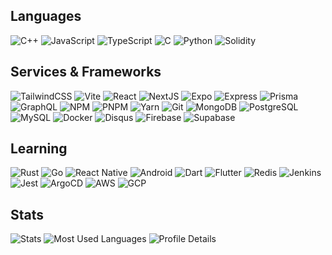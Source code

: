 <!--
**ChenBingWei1201/ChenBingWei1201** is a ✨ _special_ ✨ repository because its `README.md` (this file) appears on your GitHub profile.

Here are some ideas to get you started:

- 🔭 I’m currently working on ...
- 🌱 I’m currently learning ...
- 👯 I’m looking to collaborate on ...
- 🤔 I’m looking for help with ...
- 💬 Ask me about ...
- 📫 How to reach me: ...
- 😄 Pronouns: ...
- ⚡ Fun fact: ...
-->

## Languages

![C++](https://img.shields.io/badge/-C++-000000?style=flat&logo=CPlusPlus&logoColor=F34B7D)
![JavaScript](https://img.shields.io/badge/-JavaScript-000000?style=flat&logo=javascript)
![TypeScript](https://img.shields.io/badge/-TypeScript-000000?style=flat&logo=typescript&logoColor=007ACC)
![C](https://img.shields.io/badge/-C-000000?style=flat&logo=C&logoColor=808080)
![Python](https://img.shields.io/badge/-Python-000000?style=flat&logo=python)
![Solidity](https://img.shields.io/badge/-Solidity-000000?style=flat&logo=Solidity&logoColor=BBBBBB)

## Services & Frameworks

![TailwindCSS](https://img.shields.io/badge/-TailwindCSS-000000?style=flat&logo=tailwindcss&logoColor=00FFFF)
![Vite](https://img.shields.io/badge/-Vite-000000?style=flat&logo=vite&logoColor=FFFF00)
![React](https://img.shields.io/badge/-React-000000?style=flat&logo=React&logoColor=4285F4)
![NextJS](https://img.shields.io/badge/-NextJS-000000?style=flat&logo=next.js&logoColor=FFFFFF)
![Expo](https://img.shields.io/badge/-Expo-000000?style=flat&logo=expo&logoColor=FFFFFF)
![Express](https://img.shields.io/badge/-Express-000000?style=flat&logo=Express&logoColor=FFFFFF)
![Prisma](https://img.shields.io/badge/-Prisma-000000?style=flat&logo=Prisma&logoColor=FFFFFF)
![GraphQL](https://img.shields.io/badge/-GraphQL-000000?style=flat&logo=graphql&logoColor=E535AB)
![NPM](https://img.shields.io/badge/-NPM-000000?style=flat&logo=npm&logoColor=F05032)
![PNPM](https://img.shields.io/badge/-PNPM-000000?style=flat&logo=pnpm&logoColor=FFA500)
![Yarn](https://img.shields.io/badge/-Yarn-000000?style=flat&logo=yarn&logoColor=007ACC)
![Git](https://img.shields.io/badge/-Git-000000?style=flat&logo=git&logoColor=F05032)
![MongoDB](https://img.shields.io/badge/-MongoDB-000000?style=flat&logo=mongodb&logoColor=339933)
![PostgreSQL](https://img.shields.io/badge/-PostgreSQL-000000?style=flat&logo=postgresql&logoColor=0064a5)
![MySQL](https://img.shields.io/badge/-MySQL-000000?style=flat&logo=mysql&logoColor=F29111)
![Docker](https://img.shields.io/badge/-Docker-000000?style=flat&logo=docker&logoColor=4285F4)
![Disqus](https://img.shields.io/badge/-Disqus-000000?style=flat&logo=Disqus&logoColor=2E9FFF)
![Firebase](https://img.shields.io/badge/-Firebase-000000?style=flat&logo=Firebase&logoColor=F6820D)
![Supabase](https://img.shields.io/badge/-Supabase-000000?style=flat&logo=Supabase&logoColor=3ECF8E)

## Learning

![Rust](https://img.shields.io/badge/-Rust-000000?style=flat&logo=rust&logoColor=B7410E)
![Go](https://img.shields.io/badge/-Go-000000?style=flat&logo=go&logoColor=29BEB0)
![React Native](https://img.shields.io/badge/-ReactNative-000000?style=flat&logo=react&logoColor=61DAFB)
![Android](https://img.shields.io/badge/-Android-000000?style=flat&logo=android&logoColor=3DDC84)
![Dart](https://img.shields.io/badge/-Dart-000000?style=flat&logo=dart&logoColor=0175C2)
![Flutter](https://img.shields.io/badge/-Flutter-000000?style=flat&logo=flutter&logoColor=027DFD)
![Redis](https://img.shields.io/badge/-Redis-000000?style=flat&logo=redis&logoColor=D82C20)
![Jenkins](https://img.shields.io/badge/-Jenkins-000000?style=flat&logo=jenkins&logoColor=FFFFFF)
![Jest](https://img.shields.io/badge/-Jest-000000?style=flat&logo=jest&logoColor=C63D14)
![ArgoCD](https://img.shields.io/badge/-ArgoCD-000000?style=flat&logo=argo&logoColor=FC7F44)
![AWS](https://img.shields.io/badge/-AWS-000000?style=flat&logo=AmazonWebServices&logoColor=F48120)
![GCP](https://img.shields.io/badge/-GoogleCloud-000000?style=flat&logo=GoogleCloud&logoColor=4285F4)

## Stats

![Stats](https://github-profile-summary-cards.vercel.app/api/cards/stats?username=ChenBingWei1201&theme=radical)
![Most Used Languages](https://github-readme-stats.vercel.app/api/top-langs/?username=ChenBingWei1201&langs_count=6&layout=compact&theme=radical&exclude_repo=ubuntu-config,ML-learn,taipei-codefest-lbj)
![Profile Details](https://github-profile-summary-cards.vercel.app/api/cards/profile-details?username=ChenBingWei1201&theme=radical)
